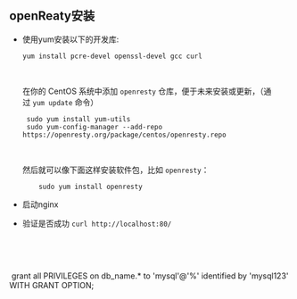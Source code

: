 ## openReaty安装

* 使用yum安装以下的开发库:

  ```
  yum install pcre-devel openssl-devel gcc curl
  ```

  ​

  在你的 CentOS 系统中添加 `openresty` 仓库，便于未来安装或更新，（通过 `yum update` 命令）

  ```
   sudo yum install yum-utils
   sudo yum-config-manager --add-repo https://openresty.org/package/centos/openresty.repo
  ```

  ​

  然后就可以像下面这样安装软件包，比如 `openresty`：

  ```
      sudo yum install openresty
  ```

* 启动nginx

* 验证是否成功 `curl http://localhost:80/`

  ​

  ​



 grant all PRIVILEGES on db_name.* to 'mysql'@'%' identified by 'mysql123' WITH GRANT OPTION;





